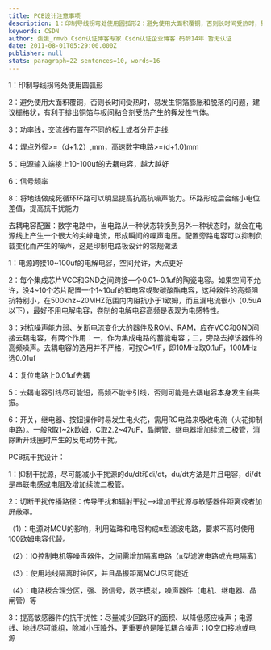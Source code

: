 ```yaml
---
title: PCB设计注意事项
description: 1：印制导线拐弯处使用圆弧形2：避免使用大面积覆铜，否则长时间受热时，易发生铜箔膨胀和脱落的问题，建议栅格状
keywords: CSDN
author: 蛋蛋_rmvb Csdn认证博客专家 Csdn认证企业博客 码龄14年 暂无认证
date: 2011-08-01T05:29:00.000Z
publisher: null
stats: paragraph=22 sentences=10, words=16
---
```

1：印制导线拐弯处使用圆弧形

2：避免使用大面积覆铜，否则长时间受热时，易发生铜箔膨胀和脱落的问题，建议栅格状，有利于排出铜箔与板间粘合剂受热产生的挥发性气体。

3：功率线，交流线布置在不同的板上或者分开走线

4：焊点外径>=（d+1.2）,mm，高速数字电路>=(d+1.0)mm

5：电源输入端接上10-100uf的去耦电容，越大越好

6：信号频率

8：将地线做成死循环环路可以明显提高抗高抗噪声能力。环路形成后会缩小电位差值，提高抗干扰能力

去耦电容配置：数字电路中，当电路从一种状态转换到另外一种状态时，就会在电源线上产生一个很大的尖峰电流，形成瞬间的噪声电压。配置旁路电容可以抑制负载变化而产生的噪声，这是印制电路板设计的常规做法

1：电源跨接10~100uf的电解电容，空间允许，大点更好

2：每个集成芯片VCC和GND之间跨接一个0.01~0.1uf的陶瓷电容。如果空间不允许，没4~10个芯片配置一个1~10uf的钽电容或聚碳酸酯电容，这种器件的高频阻抗特别小，在500khz~20MHZ范围内内阻抗小于1欧姆，而且漏电流很小（0.5uA以下），最好不用电解电容，卷制的电解电容高频是表现为电感特性。

3：对抗噪声能力弱、关断电流变化大的器件及ROM、RAM，应在VCC和GND间接去耦电容，有两个作用：一，作为集成电路的蓄能电容；二，旁路去掉该器件的高频噪声。去耦电容的选用并不严格，可按C=1/F，即10MHz取0.1uF，100MHz选0.01uf

4：复位电路上0.01uf去耦

5：去耦电容引线尽可能短，高频不能带引线，否则可能是去耦电容本身发生自共振。

6：开关，继电器、按钮操作时易发生电火花，需用RC电路来吸收电流（火花抑制电路）。一般R取1~2k欧姆，C取2.2~47uF，晶闸管、继电器增加续流二极管，消除断开线圈时产生的反电动势干扰。

PCB抗干扰设计：

1：抑制干扰源，尽可能减小干扰源的du/dt和di/dt，du/dt方法是并且电容，di/dt是串联电感或电阻及增加续流二极管。

2：切断干扰传播路径：传导干扰和辐射干扰-->增加干扰源与敏感器件距离或者加屏蔽罩。

（1）：电源对MCU的影响，利用磁珠和电容构成π型滤波电路，要求不高时使用100欧姆电容代替。

（2）：IO控制电机等噪声器件，之间需增加隔离电路（π型滤波电路或光电隔离）

（3）：使用地线隔离时钟区，并且晶振距离MCU尽可能近

（4）：电路板合理分区，强、弱信号，数字模拟，噪声器件（电机、继电器、晶闸管）等

3：提高敏感器件的抗干扰性：尽量减少回路环的面积、以降低感应噪声；电源线、地线尽可能组，除减小压降外，更重要的是降低耦合噪声；IO空口接地或电源
